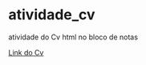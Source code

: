 # atividade_cv
atividade do Cv html no bloco de notas

<a href ="https://cv-eight-liart.vercel.app/">Link do Cv<a/>
